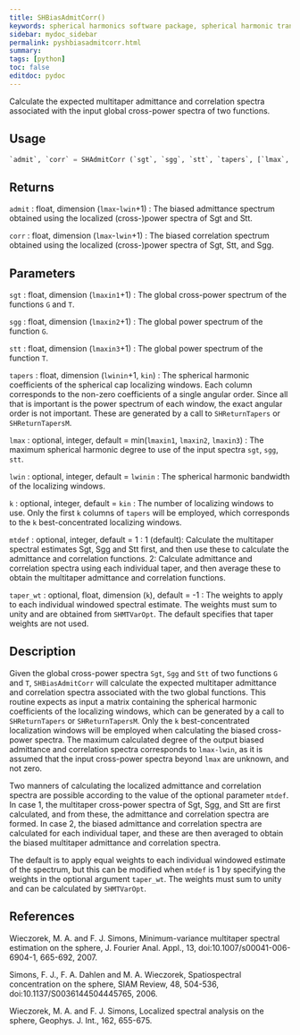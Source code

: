 ```yaml
---
title: SHBiasAdmitCorr()
keywords: spherical harmonics software package, spherical harmonic transform, legendre functions, multitaper spectral analysis, fortran, Python, gravity, magnetic field
sidebar: mydoc_sidebar
permalink: pyshbiasadmitcorr.html
summary:
tags: [python]
toc: false
editdoc: pydoc
---
```


Calculate the expected multitaper admittance and correlation spectra associated with the input global cross-power spectra of two functions.

## Usage

```python
`admit`, `corr` = SHAdmitCorr (`sgt`, `sgg`, `stt`, `tapers`, [`lmax`, `lwin`, `k`, `mtdef`, `taper_wt`])
```

## Returns

`admit` : float, dimension (`lmax`-`lwin`+1) 
:   The biased admittance spectrum obtained using the localized (cross-)power spectra of Sgt and Stt.

`corr` : float, dimension (`lmax`-`lwin`+1) 
:   The biased correlation spectrum obtained using the localized (cross-)power spectra of Sgt, Stt, and Sgg.

## Parameters

`sgt` : float, dimension (`lmaxin1`+1)
:   The global cross-power spectrum of the functions `G` and `T`.

`sgg` : float, dimension (`lmaxin2`+1)
:   The global power spectrum of the function `G`.

`stt` : float, dimension (`lmaxin3`+1)
:   The global power spectrum of the function `T`.

`tapers` : float, dimension (`lwinin`+1, `kin`)
:   The spherical harmonic coefficients of the spherical cap localizing windows. Each column corresponds to the non-zero coefficients of a single angular order. Since all that is important is the power spectrum of each window, the exact angular order is not important. These are generated by a call to `SHReturnTapers` or `SHReturnTapersM`.

`lmax` : optional, integer, default = min(`lmaxin1`, `lmaxin2`, `lmaxin3`)
:   The maximum spherical harmonic degree to use of the input spectra `sgt`, `sgg`, `stt`.

`lwin` : optional, integer, default = `lwinin`
:   The spherical harmonic bandwidth of the localizing windows.

`k` : optional, integer, default = `kin`
:   The number of localizing windows to use. Only the first `k` columns of `tapers` will be employed, which corresponds to the `k` best-concentrated localizing windows.

`mtdef` : optional, integer, default = 1
:   1 (default): Calculate the multitaper spectral estimates Sgt, Sgg and Stt first, and then use these to calculate the admittance and correlation functions. 2: Calculate admittance and correlation spectra using each individual taper, and then average these to obtain the multitaper admittance and correlation functions.

`taper_wt` : optional, float, dimension (`k`), default = -1
:   The weights to apply to each individual windowed spectral estimate. The weights must sum to unity and are obtained from `SHMTVarOpt`. The default specifies that taper weights are not used.

## Description

Given the global cross-power spectra `Sgt`, `Sgg` and `Stt` of two functions `G` and `T`, `SHBiasAdmitCorr` will calculate the expected multitaper admittance and correlation spectra associated with the two global functions. This routine expects as input a matrix containing the spherical harmonic coefficients of the localizing windows, which can be generated by a call to `SHReturnTapers` or `SHReturnTapersM`. Only the `k` best-concentrated localization windows will be employed when calculating the biased cross-power spectra. The maximum calculated degree of the output biased admittance and correlation spectra corresponds to `lmax-lwin`, as it is assumed that the input cross-power spectra beyond `lmax` are unknown, and not zero.

Two manners of calculating the localized admittance and correlation spectra are possible according to the value of the optional parameter `mtdef`. In case 1, the multitaper cross-power spectra of Sgt, Sgg, and Stt are first calculated, and from these, the admittance and correlation spectra are formed. In case 2, the biased admittance and correlation spectra are calculated for each individual taper, and these are then averaged to obtain the biased multitaper admittance and correlation spectra.

The default is to apply equal weights to each individual windowed estimate of the spectrum, but this can be modified when `mtdef` is 1 by specifying the weights in the optional argument `taper_wt`. The weights must sum to unity and can be calculated by `SHMTVarOpt`.

## References

Wieczorek, M. A. and F. J. Simons, Minimum-variance multitaper spectral estimation on the sphere, J. Fourier Anal. Appl., 13, doi:10.1007/s00041-006-6904-1, 665-692, 2007.

Simons, F. J., F. A. Dahlen and M. A. Wieczorek, Spatiospectral concentration on the sphere, SIAM Review, 48, 504-536, doi:10.1137/S0036144504445765, 2006. 

Wieczorek, M. A. and F. J. Simons, Localized spectral analysis on the sphere, 
Geophys. J. Int., 162, 655-675.
